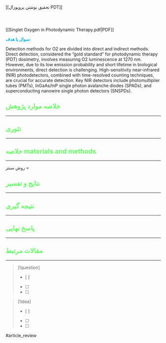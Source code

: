 [[تحقیق نوشتن پروپوزال PDT]]
```bibtex




```

[[Singlet Oxygen in Photodynamic Therapy.pdf|PDF]]

**<span style="color:#00b0f0">سوال یا هدف:</span>**


Detection methods for
O2​
are divided into direct and indirect methods. Direct detection, considered the “gold standard” for photodynamic therapy (PDT) dosimetry, involves measuring
O2​
luminescence at 1270 nm. However, due to its low emission probability and short lifetime in biological environments, direct detection is challenging. High-sensitivity near-infrared (NIR) photodetectors, combined with time-resolved counting techniques, are crucial for accurate detection. Key NIR detectors include photomultiplier tubes (PMTs), InGaAs/InP single photon avalanche diodes (SPADs), and superconducting nanowire single photon detectors (SNSPDs).


## <span style="color:#64ff61">خلاصه موارد پژوهش</span>
---

## <span style="color:#64ff61">تئوری</span>
---



## <span style="color:#64ff61">خلاصه materials and methods</span>
---

روش سنتز = 



## <span style="color:#64ff61"> نتایج و تفسیر</span>
---



## <span style="color:#64ff61">نتیجه گیری</span>
---



## <span style="color:#64ff61">پاسخ نهایی</span>
---




## <span style="color:#64ff61">مقالات مرتبط</span>
---





> [!question] 
>- [ ] 
>- [ ]  
>- [ ] 


> [!idea] 
> - [ ] 
>- [ ] 
>- [ ] 



#article_review
